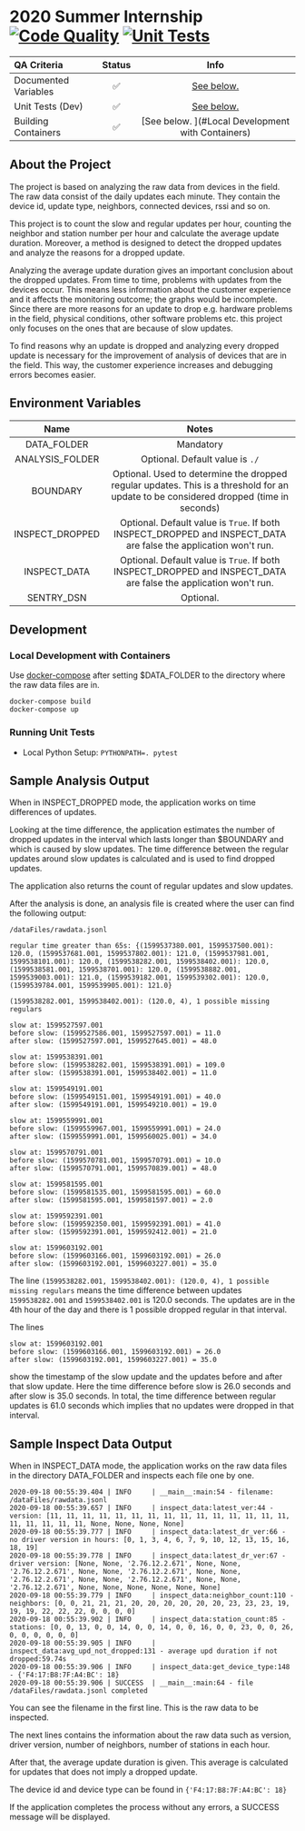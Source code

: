 # 2020 Summer Internship [![Code Quality](https://github.com/zcanfes/2020_internship/workflows/Code%20Quality/badge.svg)](https://github.com/zcanfes/2020_internship/actions?query=workflow%3A%22Code+Quality%22) [![Unit Tests](https://github.com/zcanfes/2020_internship/workflows/Unit%20Tests/badge.svg)](https://github.com/lifemote/2020_summer_internship/actions?query=workflow%3A%22Unit+Tests%22)

| QA Criteria  | Status | Info |
|:------------- |:-------------:|:-------------:|
|Documented Variables|:white_check_mark:|[See below.](#environment-variables)|
|Unit Tests (Dev)|:white_check_mark:|[See below.](#running-unit-tests)|
|Building Containers|:white_check_mark:| [See below. ](#Local Development with Containers)

## About the Project


The project is based on analyzing the raw data from devices in the field. The raw data consist
of the daily updates each minute. They contain the device id, update type, neighbors, connected devices,
rssi and so on. 

This project is to count the slow and regular updates per hour, counting the
neighbor and station number per hour and calculate the average update duration. Moreover, a method is designed
to detect the dropped updates and analyze the reasons for a dropped update. 

Analyzing the average update duration gives an important conclusion about the dropped updates. From time to time, problems 
with updates from the devices occur. This means less information about the customer
experience and it affects the monitoring outcome; the graphs would be incomplete. Since there are more reasons for an update 
to drop e.g. hardware problems in the field, physical conditions, other software problems etc. this project only focuses on 
the ones that are because of slow updates. 

To find reasons why an update is dropped and analyzing every dropped update is necessary
for the improvement of analysis of devices that are in the field. This way, the customer experience
increases and debugging errors becomes easier.  

## Environment Variables

|            Name         |     Notes      |  
|:-----------------------:|:--------------:|
|       DATA_FOLDER       |Mandatory| 
|       ANALYSIS_FOLDER   |Optional. Default value is `./`|
|       BOUNDARY          |Optional. Used to determine the dropped regular updates. This is a threshold for an update to be considered dropped (time in seconds)| 
|       INSPECT_DROPPED   |Optional. Default value is `True`. If both INSPECT_DROPPED and INSPECT_DATA are false the application won't run. |
|       INSPECT_DATA      |Optional. Default value is `True`. If both INSPECT_DROPPED and INSPECT_DATA are false the application won't run. |
|       SENTRY_DSN        |Optional. |

## Development

### Local Development with Containers 

Use [docker-compose](./docker-compose.yml) after setting $DATA_FOLDER to the directory where the raw data files are in.

```
docker-compose build
docker-compose up
```

### Running Unit Tests

- Local Python Setup: `PYTHONPATH=. pytest`

## Sample Analysis Output

When in INSPECT_DROPPED mode, the application works on time differences of updates. 

Looking at the time difference, the application estimates the number of dropped updates in the interval which lasts longer than $BOUNDARY and which is caused by slow updates.
The time difference between the regular updates around slow updates is calculated and is used to find dropped updates.

The application also returns the count of regular updates and slow updates.

After the analysis is done, an analysis file is created where the user can find the following output:

```
/dataFiles/rawdata.jsonl

regular time greater than 65s: {(1599537380.001, 1599537500.001): 120.0, (1599537681.001, 1599537802.001): 121.0, (1599537981.001, 1599538101.001): 120.0, (1599538282.001, 1599538402.001): 120.0, (1599538581.001, 1599538701.001): 120.0, (1599538882.001, 1599539003.001): 121.0, (1599539182.001, 1599539302.001): 120.0, (1599539784.001, 1599539905.001): 121.0}

(1599538282.001, 1599538402.001): (120.0, 4), 1 possible missing regulars

slow at: 1599527597.001
before slow: (1599527586.001, 1599527597.001) = 11.0
after slow: (1599527597.001, 1599527645.001) = 48.0

slow at: 1599538391.001
before slow: (1599538282.001, 1599538391.001) = 109.0
after slow: (1599538391.001, 1599538402.001) = 11.0

slow at: 1599549191.001
before slow: (1599549151.001, 1599549191.001) = 40.0
after slow: (1599549191.001, 1599549210.001) = 19.0

slow at: 1599559991.001
before slow: (1599559967.001, 1599559991.001) = 24.0
after slow: (1599559991.001, 1599560025.001) = 34.0

slow at: 1599570791.001
before slow: (1599570781.001, 1599570791.001) = 10.0
after slow: (1599570791.001, 1599570839.001) = 48.0

slow at: 1599581595.001
before slow: (1599581535.001, 1599581595.001) = 60.0
after slow: (1599581595.001, 1599581597.001) = 2.0

slow at: 1599592391.001
before slow: (1599592350.001, 1599592391.001) = 41.0
after slow: (1599592391.001, 1599592412.001) = 21.0

slow at: 1599603192.001
before slow: (1599603166.001, 1599603192.001) = 26.0
after slow: (1599603192.001, 1599603227.001) = 35.0

```
The line `(1599538282.001, 1599538402.001): (120.0, 4), 1 possible missing regulars` means the time difference between updates `1599538282.001` and `1599538402.001` is 120.0 seconds.
The updates are in the 4th hour of the day and there is 1 possible dropped regular in that interval. 

The lines 
```
slow at: 1599603192.001
before slow: (1599603166.001, 1599603192.001) = 26.0
after slow: (1599603192.001, 1599603227.001) = 35.0
```
show the timestamp of the slow update and the updates before and after that slow update.
Here the time difference before slow is 26.0 seconds and after slow is 35.0 seconds. In total, the time difference between
regular updates is 61.0 seconds which implies that no updates were dropped in that interval.

## Sample Inspect Data Output

When in INSPECT_DATA mode, the application works on the raw data files in the directory DATA_FOLDER and inspects each file one by one. 

```
2020-09-18 00:55:39.404 | INFO     | __main__:main:54 - filename: /dataFiles/rawdata.jsonl
2020-09-18 00:55:39.657 | INFO     | inspect_data:latest_ver:44 - version: [11, 11, 11, 11, 11, 11, 11, 11, 11, 11, 11, 11, 11, 11, 11, 11, 11, 11, 11, 11, None, None, None, None]
2020-09-18 00:55:39.777 | INFO     | inspect_data:latest_dr_ver:66 - no driver version in hours: [0, 1, 3, 4, 6, 7, 9, 10, 12, 13, 15, 16, 18, 19]
2020-09-18 00:55:39.778 | INFO     | inspect_data:latest_dr_ver:67 - driver version: [None, None, '2.76.12.2.671', None, None, '2.76.12.2.671', None, None, '2.76.12.2.671', None, None, '2.76.12.2.671', None, None, '2.76.12.2.671', None, None, '2.76.12.2.671', None, None, None, None, None, None]
2020-09-18 00:55:39.779 | INFO     | inspect_data:neighbor_count:110 - neighbors: [0, 0, 21, 21, 21, 20, 20, 20, 20, 20, 20, 23, 23, 23, 19, 19, 19, 22, 22, 22, 0, 0, 0, 0]
2020-09-18 00:55:39.902 | INFO     | inspect_data:station_count:85 - stations: [0, 0, 13, 0, 0, 14, 0, 0, 14, 0, 0, 16, 0, 0, 23, 0, 0, 26, 0, 0, 0, 0, 0, 0]
2020-09-18 00:55:39.905 | INFO     | inspect_data:avg_upd_not_dropped:131 - average upd duration if not dropped:59.74s
2020-09-18 00:55:39.906 | INFO     | inspect_data:get_device_type:148 - {'F4:17:B8:7F:A4:BC': 18}
2020-09-18 00:55:39.906 | SUCCESS  | __main__:main:64 - file /dataFiles/rawdata.jsonl completed
```

You can see the filename in the first line. This is the raw data to be inspected. 

The next lines contains the information about the raw data such as version, driver version, number of neighbors, number of stations in each hour. 

After that, the average update duration is given. This average is calculated for updates that does not imply a dropped update.

The device id and device type can be found in `{'F4:17:B8:7F:A4:BC': 18}` 

If the application completes the process without any errors, a SUCCESS message will be displayed.



